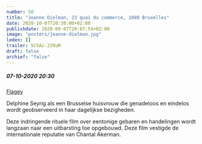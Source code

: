 ```yaml
---
number: 50
title: "Jeanne Dielman, 23 quai du commerce, 1080 Bruxelles"
date: 2020-10-07T20:30:00+02:00
publishdate: 2020-09-07T20:07:54+02:00
image: "posters/jeanne-dielman.jpg"
leden: []
trailer: 5C5Az-239uM
draft: false
archief: "false"
---
```


##### 07-10-2020 20:30

[Flagey](https://www.flagey.be/nl/activity/7618-jeanne-dielman-23-quai-du-commerce-1080-bruxelles-chantal-akerman)

Delphine Seyrig als een Brusselse huisvrouw die genadeloos en eindelos wordt
geobserveerd in haar dagelijkse bezigheden.
<!--more-->
Deze indringende rituele film over eentonige gebaren en handelingen wordt
langzaan naar een uitbarsting toe opgebouwd. Deze film vestigde de internationale
reputatie van Chantal Akerman.
